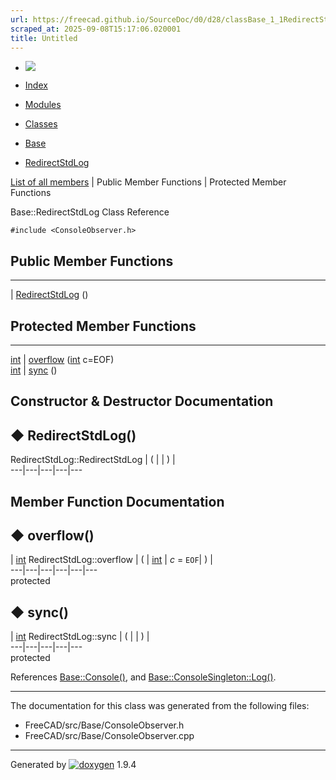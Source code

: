 ```yaml
---
url: https://freecad.github.io/SourceDoc/d0/d28/classBase_1_1RedirectStdLog.html
scraped_at: 2025-09-08T15:17:06.020001
title: Untitled
---
```


  * [ ![](https://www.freecad.org/svg/logo-freecad.svg) ](https://freecadweb.org "FreeCAD")
  * [Index](../../index.html "Index")
  * [Modules](../../modules.html "Modules list")
  * [Classes](../../annotated.html "Annotated list")

  * [Base](../../db/d07/namespaceBase.html)
  * [RedirectStdLog](../../d0/d28/classBase_1_1RedirectStdLog.html)

[List of all members](../../d4/d43/classBase_1_1RedirectStdLog-members.html) | Public Member Functions | Protected Member Functions

Base::RedirectStdLog Class Reference

`#include <ConsoleObserver.h>`

##  Public Member Functions  
  
---  
|
[RedirectStdLog](../../d0/d28/classBase_1_1RedirectStdLog.html#ac8b5ad6553cc812110ae3e3759e8a488)
()  
  
##  Protected Member Functions  
  
---  
[int](../../d1/da0/classint.html) | [overflow](../../d0/d28/classBase_1_1RedirectStdLog.html#a9db27051dd62645a47d28087de30afc4) ([int](../../d1/da0/classint.html) c=EOF)  
[int](../../d1/da0/classint.html) | [sync](../../d0/d28/classBase_1_1RedirectStdLog.html#a8ccc07e73f68d21208717716cffde21c) ()  
  
## Constructor & Destructor Documentation

## ◆ RedirectStdLog()

RedirectStdLog::RedirectStdLog  | ( | | ) |   
---|---|---|---|---  
  
## Member Function Documentation

## ◆ overflow()

| [int](../../d1/da0/classint.html) RedirectStdLog::overflow  | ( | [int](../../d1/da0/classint.html) | _c_ = `EOF`| ) |   
---|---|---|---|---|---  
protected  
  
## ◆ sync()

| [int](../../d1/da0/classint.html) RedirectStdLog::sync  | ( | | ) |   
---|---|---|---|---  
protected  
  
References
[Base::Console()](../../db/d07/namespaceBase.html#a968fb30e59145eaaa8b1da98680bd729),
and
[Base::ConsoleSingleton::Log()](../../df/dca/classBase_1_1ConsoleSingleton.html#aceeee19e61fdce99692897f996fa4964).

* * *

The documentation for this class was generated from the following files:

  * FreeCAD/src/Base/ConsoleObserver.h
  * FreeCAD/src/Base/ConsoleObserver.cpp

* * *

Generated by
[![doxygen](../../doxygen.svg)](https://www.doxygen.org/index.html) 1.9.4

